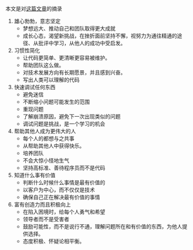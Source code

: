 

本文是对[这篇文章](https://www.intercom.com/blog/traits-of-exceptional-engineers/)的摘录


1. 雄心勃勃，意志坚定
	- 梦想远大、推动自己和团队取得更大成就
	- 成长心态，渴望新挑战，在挫折面前坚持不懈，视努力为通往精通的途径、从批评中学习，从他人的成功中受启发。
2. 习惯性简化
	- 让代码更简单、更清晰更容易被维护。
	- 帮助团队这么做。
	- 对技术发展方向有长期愿景，并且感到兴奋。
	- 写出人类可以理解的代码
3. 快速调试任何东西
	- 避免迷信
	- 不断缩小问题可能发生的范围
	- 重现问题
	- 了解崩溃原因，避免下一次出现类似的问题
	- 调试问题是挑战，是一个学习的机会
4. 帮助其他人成为更伟大的人
	- 每个人的都想与之共事
	- 从帮助其他人中获得快乐。
	- 培养团队
	- 不会大惊小怪地生气
	- 坚持高标准、善待程序员而不是代码
5. 知道什么事有价值
	- 判断什么时候什么事情是最有价值的
	- 以客户为中心，而不仅仅是技术
	- 确保自己正在解决最有价值的事情
6. 富有创造力而且积极向上
	- 在陷入困境时，给每个人勇气和希望
	- 领导者而不是受害者
	- 鼓励可能性，而不是说行不通，理解问题所在和有价值的东西，为他人提供选择。
	- 态度积极、怀疑论相平衡。